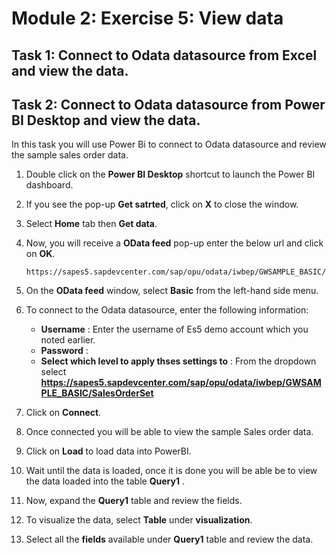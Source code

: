 # Module 2: Exercise 5:	View data 

## Task 1: Connect to Odata datasource from Excel and view the data. 

## Task 2: Connect to Odata datasource from Power BI Desktop and view the data.

In this task you will use Power Bi to connect to Odata datasource and review the sample sales order data.

1. Double click on the **Power BI Desktop** shortcut to launch the Power BI dashboard.

1. If you see the pop-up **Get satrted**, click on **X** to close the window.

1. Select **Home** tab then **Get data**.

1. Now, you will receive a **OData feed** pop-up enter the below url and click on **OK**.

   ```
   https://sapes5.sapdevcenter.com/sap/opu/odata/iwbep/GWSAMPLE_BASIC/SalesOrderSet
   ```

1. On the **OData feed** window, select **Basic** from the left-hand side menu.

1. To connect to the Odata datasource, enter the following information:

   - **Username** : Enter the username of Es5 demo account which you noted earlier.
   - **Password** : <inject key="AzureAdUserPassword"></inject>
   - **Select which level to apply thses settings to** : From the dropdown select **https://sapes5.sapdevcenter.com/sap/opu/odata/iwbep/GWSAMPLE_BASIC/SalesOrderSet**
  
1. Click on **Connect**.

1. Once connected you will be able to view the sample Sales order data.

1. Click on **Load** to load data into PowerBI.

1. Wait until the data is loaded, once it is done you will be able be to view the data loaded into the table **Query1** .

1. Now, expand the **Query1** table and review the fields.

1. To visualize the data, select **Table** under **visualization**.

1. Select all the **fields** available under **Query1** table and review the data.

